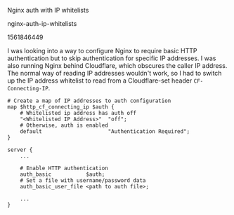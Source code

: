 Nginx auth with IP whitelists

nginx-auth-ip-whitelists

1561846449

I was looking into a way to configure Nginx to require basic HTTP authentication
but to skip authentication for specific IP addresses.  I was also running Nginx
behind Cloudflare, which obscures the caller IP address.  The normal way of
reading IP addresses wouldn't work, so I had to switch up the IP address whitelist
to read from a Cloudflare-set header `CF-Connecting-IP`.

```
# Create a map of IP addresses to auth configuration
map $http_cf_connecting_ip $auth {
    # Whitelisted ip address has auth off
    "<Whitelisted IP Address>"  "off";
    # Otherwise, auth is enabled
    default                     "Authentication Required";
}

server {
    ...

    # Enable HTTP authentication
    auth_basic           $auth;
    # Set a file with username/password data
    auth_basic_user_file <path to auth file>;

    ...
}
```
